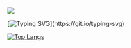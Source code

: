<img src="https://capsule-render.vercel.app/api?type=waving&color=0:A65DF6,100:F26BFC&height=200&section=header&text=bangto's%20github!🥳&fontSize=70" />

[![Typing SVG](https://readme-typing-svg.demolab.com?font=Handjet&size=50&pause=1000&color=8411A5&center=true&vCenter=true&width=800&height=100&separator=%3C&lines=console.log('Hi+there!');)](https://git.io/typing-svg)

[![Top Langs](https://github-readme-stats.vercel.app/api/top-langs/?username=kimbangto)](https://github.com/anuraghazra/github-readme-stats)

<!--
**kimbangto/kimbangto** is a ✨ _special_ ✨ repository because its `README.md` (this file) appears on your GitHub profile.

Here are some ideas to get you started:

- 🔭 I’m currently working on ...
- 🌱 I’m currently learning ...
- 👯 I’m looking to collaborate on ...
- 🤔 I’m looking for help with ...
- 💬 Ask me about ...
- 📫 How to reach me: ...
- 😄 Pronouns: ...
- ⚡ Fun fact: ...
-->
